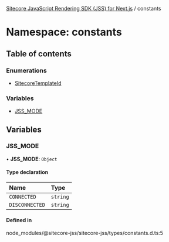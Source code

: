[Sitecore JavaScript Rendering SDK (JSS) for Next.js](../README.md) / constants

# Namespace: constants

## Table of contents

### Enumerations

- [SitecoreTemplateId](../enums/constants.SitecoreTemplateId.md)

### Variables

- [JSS\_MODE](constants.md#jss_mode)

## Variables

### JSS\_MODE

• **JSS\_MODE**: `Object`

#### Type declaration

| Name | Type |
| :------ | :------ |
| `CONNECTED` | `string` |
| `DISCONNECTED` | `string` |

#### Defined in

node_modules/@sitecore-jss/sitecore-jss/types/constants.d.ts:5
